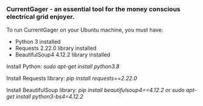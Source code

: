 ### CurrentGager - an essential tool for the money conscious electrical grid enjoyer.

To run CurrentGager on your Ubuntu machine, you must have:
- Python 3 installed
- Requests 2.22.0 library installed
- BeautifulSoup4 4.12.2 library installed

Install Python:
*sudo apt-get install python3.8*

Install Requests library:
*pip install requests==2.22.0*

Install BeautifulSoup library:
*pip install beautifulsoup4==4.12.2*
or
*sudo apt-get install python3-bs4=4.12.2*
